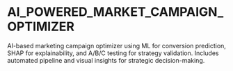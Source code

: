 # AI_POWERED_MARKET_CAMPAIGN_OPTIMIZER
AI-based marketing campaign optimizer using ML for conversion prediction, SHAP for explainability, and A/B/C testing for strategy validation. Includes automated pipeline and visual insights for strategic decision-making.
